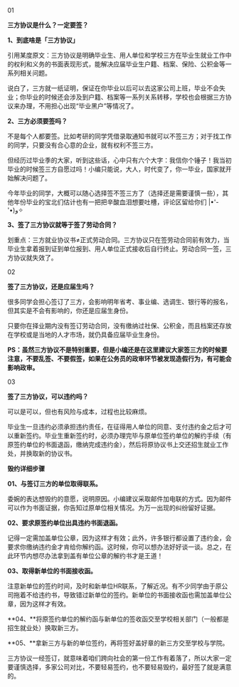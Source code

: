 01

**三方协议是什么？一定要签？**



**1、到底啥是「三方协议」**

引用某度原文：三方协议是明确毕业生、用人单位和学校三方在毕业生就业工作中的权利和义务的书面表现形式，能解决应届毕业生户籍、档案、保险、公积金等一系列相关问题。

说白了，三方就一纸证明，保证在你毕业以后可以去这家公司上班，毕业不会失业；你毕业的时候还会涉及到户籍、档案等一系列关系转移，学校也会根据三方协议来办理，不用担心出现“毕业黑户”等情况了。



**2、三方必须要签吗？**

不是每个人都要签。比如考研的同学凭借录取通知书就可以不签三方；对于找工作的同学，只要没有合心意的企业，就有权利不签三方。

但经历过毕业季的大家，听到这些话，心中只有六个大字：我信你个锤子！我当初毕业的时候签三方自愿过吗！小编只能说，大人，时代变了，你一毕业，国家就开始解决问题了。



今年毕业的同学，大概可以随心选择签不签三方了（选择还是需要谨慎一些），其他年份毕业的宝北们估计也有一把把辛酸血泪想要吐槽，评论区留给你们 ‎|•'-'•)و✧



**3、签了三方协议就等于签了劳动合同？**

划重点：三方就业协议书≠正式劳动合同。三方协议只在签劳动合同前有效力，当毕业生拿着报到证到单位报到、用人单位正式接收后自行终止。劳动合同一签，三方协议就失效了。







02

**签了三方协议，还是应届生吗？**



很多同学会担心签订了三方，会影响明年省考、事业编、选调生、银行等的报名，但其实是不会有影响的，你还是应届生身份。

只要你在择业期内没有签订劳动合同，没有缴纳过社保、公积金，而且档案还存放在学校或是当地的人才市场，就仍具备应届毕业生身份。



**PS：虽然三方协议不是特别重要，但是小编还是在这里建议大家签三方的时候要注意，不要乱签、不要假签，如果在公务员的政审环节被发现造假行为，有可能会影响政审。**





03

**签了三方协议，可以违约吗？**



可以是可以，但也有风险与成本，过程也比较麻烦。

毕业生一旦违约必须承担违约责任，在征得用人单位的同意、支付违约金之后才可以重新签约。毕业生重新签约时，必须办理完毕与原单位签约单位的解约手续（有原签约单位的书面退函，缴纳完成违约金），然后将原协议书上交还招生就业工作处，并换取新的协议书。





**毁约详细步骤**

**01、与签订三方的单位取得联系。**

委婉的表达想毁约的意愿，说明原因。小编建议采取邮件加电联的方式。因为邮件可以作为书面证据，你告知过原单位相关情况。为万一出现的纠纷留好证据。

**02、要求原签约单位出具违约书面退函。**

记得一定需加盖单位公章，因为这样才有效；此外，许多银行都设置了违约金，会要求你缴纳违约金才肯给你解约函。这时候，你可以想办法好好谈一谈。总之，在此环节内想尽办法拿到盖有单位公章的解约书才是王道！

**03、取得新单位的书面接收函。**

注意新单位的签约时间，及时和新单位HR联系，了解近况。有不少同学由于原公司拖着不给违约书，导致错过新单位的签约。新单位的书面接收函也需加盖单位公章，因为这样才有效。

**04、**将原签约单位的解约函与新单位的签收函交至学校相关部门（一般都是招生就业处）换取新三方。

**05、**拿新三方与新的单位签约，再将签好盖好章的新三方交至学校与学院。





三方协议一经签订，就意味着咱们跨向社会的第一份工作有着落了，所以大家一定要谨慎选择，多家公司对比，不要轻易签约，也不要轻易毁约，最好签了就是满意的。
